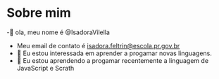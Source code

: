  # Sobre mim
-👋 ola, meu nome é @IsadoraVilella
- Meu email de contato é isadora.feltrin@escola.pr.gov.br
- 👀 Eu estou interessada em aprender a progamar novas linguagens.
- 🌱 Eu estou aprendendo a progamar recentemente a linguagem de JavaScript e Scrath

<!---
IsadoraVilella/IsadoraVilella is a ✨ special ✨ repository because its `README.md` (this file) appears on your GitHub profile.
You can click the Preview link to take a look at your changes.
--->
